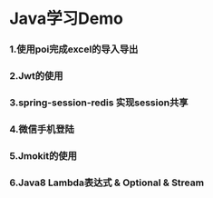 # Java学习Demo

### 1.使用poi完成excel的导入导出

### 2.Jwt的使用

### 3.spring-session-redis 实现session共享

### 4.微信手机登陆

### 5.Jmokit的使用

### 6.Java8 Lambda表达式 & Optional & Stream



